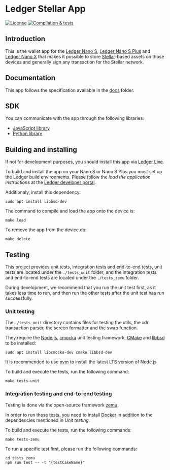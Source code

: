 # Ledger Stellar App

[![License](https://img.shields.io/badge/License-Apache%202.0-blue.svg)](https://opensource.org/licenses/Apache-2.0)
[![Compilation & tests](https://github.com/overcat/ledger-stellar/actions/workflows/ci-workflow.yml/badge.svg)](https://github.com/overcat/ledger-stellar/actions/workflows/ci-workflow.yml)

## Introduction

This is the wallet app for the [Ledger Nano S](https://shop.ledger.com/products/ledger-nano-s), [Ledger Nano S Plus](https://shop.ledger.com/pages/ledger-nano-s-plus) and [Ledger Nano X](https://shop.ledger.com/pages/ledger-nano-x) that makes it possible to store [Stellar](https://www.stellar.org/)-based assets on those devices and generally sign any transaction for the Stellar network.

## Documentation

This app follows the specification available in the [docs](./docs/) folder.

## SDK

You can communicate with the app through the following libraries:

- [JavaScript library](https://github.com/LedgerHQ/ledger-live/blob/develop/libs/ledgerjs/packages/hw-app-str/README.md)
- [Python library](https://github.com/overcat/strledger)

## Building and installing

If not for development purposes, you should install this app via [Ledger Live](https://www.ledger.com/ledger-live).

To build and install the app on your Nano S or Nano S Plus you must set up the Ledger build environments. Please follow the *load the application instructions* at the [Ledger developer portal](https://developers.ledger.com/docs/nano-app/load/).

Additionaly, install this dependency:

```shell
sudo apt install libbsd-dev
```

The command to compile and load the app onto the device is:

```shell
make load
```

To remove the app from the device do:

```shell
make delete
```

## Testing

This project provides unit tests, integration tests and end-to-end tests, unit tests are located under the `./tests_unit` folder, and the integration tests and end-to-end tests are located under the `./tests_zemu` folder. 

During development, we recommend that you run the unit test first, as it takes less time to run, and then run the other tests after the unit test has run successfully.

### Unit testing

The `./tests_unit` directory contains files for testing the utils, the xdr transaction parser, the screen formatter and the swap function.

They require the [Node.js](https://nodejs.org/), [cmocka](https://cmocka.org/) unit testing framework, [CMake](https://cmake.org/) and [libbsd](https://libbsd.freedesktop.org/wiki/) to be installed:

```shell
sudo apt install libcmocka-dev cmake libbsd-dev
```

It is recommended to use [nvm](https://github.com/nvm-sh/nvm) to install the latest LTS version of Node.js

To build and execute the tests, run the following command:

```shell
make tests-unit
```

### Integration testing and end-to-end testing
Testing is done via the open-source framework [zemu](https://github.com/Zondax/zemu).

In order to run these tests, you need to install [Docker](https://www.docker.com/) in addition to the dependencies mentioned in *Unit testing*.

To build and execute the tests, run the following commands:

```shell
make tests-zemu
```

To run a specific test first, please run the following commands:

```shell
cd tests_zemu
npm run test -- -t "{testCaseName}"
```
